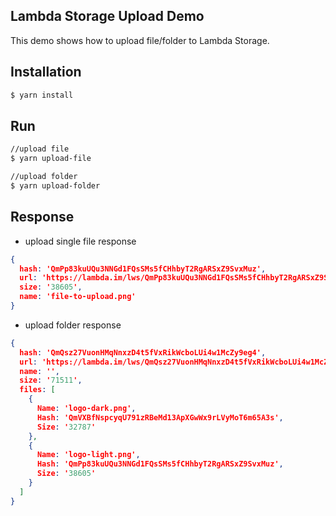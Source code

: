 ## Lambda Storage Upload Demo

This demo shows how to upload file/folder to Lambda Storage.


## Installation

```bash
$ yarn install
```

## Run

```bash
//upload file
$ yarn upload-file

//upload folder
$ yarn upload-folder
```

## Response

* upload single file response
```json
{
  hash: 'QmPp83kuUQu3NNGd1FQsSMs5fCHhbyT2RgARSxZ9SvxMuz',
  url: 'https://lambda.im/lws/QmPp83kuUQu3NNGd1FQsSMs5fCHhbyT2RgARSxZ9SvxMuz',
  size: '38605',
  name: 'file-to-upload.png'
}
```

* upload folder response
```json
{
  hash: 'QmQsz27VuonHMqNnxzD4t5fVxRikWcboLUi4w1McZy9eg4',
  url: 'https://lambda.im/lws/QmQsz27VuonHMqNnxzD4t5fVxRikWcboLUi4w1McZy9eg4',
  name: '',
  size: '71511',
  files: [
    {
      Name: 'logo-dark.png',
      Hash: 'QmVXBfNspcyqU791zRBeMd13ApXGwWx9rLVyMoT6m65A3s',
      Size: '32787'
    },
    {
      Name: 'logo-light.png',
      Hash: 'QmPp83kuUQu3NNGd1FQsSMs5fCHhbyT2RgARSxZ9SvxMuz',
      Size: '38605'
    }
  ]
}
```
